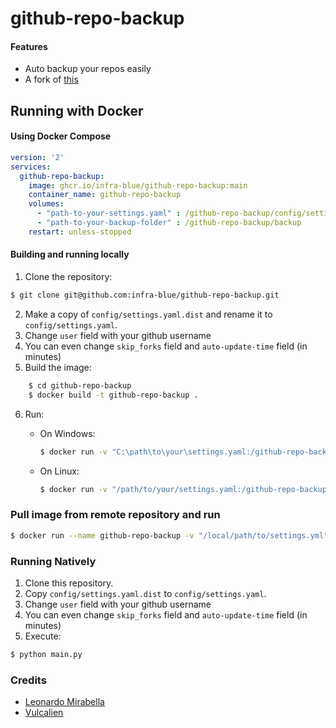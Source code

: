 # github-repo-backup

#### Features
- Auto backup your repos easily
- A fork of [this](https://gist.github.com/Vulcalien/b631e1fe471a6baf07f1943f70434657)

## Running with Docker
#### Using Docker Compose

```yaml
version: '2'
services:
  github-repo-backup:
    image: ghcr.io/infra-blue/github-repo-backup:main
    container_name: github-repo-backup
    volumes:
      - "path-to-your-settings.yaml" : /github-repo-backup/config/settings.yaml
      - "path-to-your-backup-folder" : /github-repo-backup/backup
    restart: unless-stopped

```
#### Building and running locally

1. Clone the repository:
```bash
$ git clone git@github.com:infra-blue/github-repo-backup.git
```
2. Make a copy of `config/settings.yaml.dist` and rename it to `config/settings.yaml`.
3. Change `user` field with your github username
4. You can even change `skip_forks` field and `auto-update-time` field (in minutes)
5. Build the image:
```bash
    $ cd github-repo-backup
    $ docker build -t github-repo-backup .
```
6. Run:

   - On Windows:
     ```bash
     $ docker run -v "C:\path\to\your\settings.yaml:/github-repo-backup/config/settings.yaml" -v "C:\path-to-your-backup-folder":"/github-repo-backup/backup" github-repo-backup
     ```
     
   - On Linux:
     ```bash
     $ docker run -v "/path/to/your/settings.yaml:/github-repo-backup/config/settings.yaml" -v "path-to-your-backup-folder":"/github-repo-backup/backup" github-repo-backup
     ```

### Pull image from remote repository and run

```bash
$ docker run --name github-repo-backup -v "/local/path/to/settings.yml":/github-repo-backup/config/settings.yml -v "path-to-your-backup-folder":"/github-repo-backup/backup" -t ghcr.io/infra-blue/github-repo-backup:main
```

### Running Natively

1. Clone this repository.
2. Copy `config/settings.yaml.dist` to `config/settings.yaml`.
3. Change `user` field with your github username
4. You can even change `skip_forks` field and `auto-update-time` field (in minutes)
5. Execute: 
```bash
$ python main.py
```

### Credits
- [Leonardo Mirabella](https://github.com/infra-blue)
- [Vulcalien](https://github.com/Vulcalien)